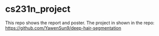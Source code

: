 # cs231n_project

This repo shows the report and poster.
The project in shown in the repo:  https://github.com/YawenSun9/deep-hair-segmentation